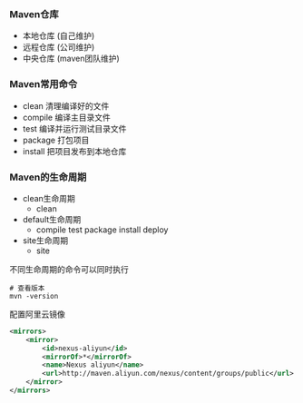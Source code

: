 ### Maven仓库

+ 本地仓库 (自己维护)
+ 远程仓库 (公司维护)
+ 中央仓库 (maven团队维护)

### Maven常用命令

+ clean 清理编译好的文件
+ compile 编译主目录文件
+ test 编译并运行测试目录文件
+ package 打包项目
+ install 把项目发布到本地仓库

### Maven的生命周期

+ clean生命周期
  + clean
+ default生命周期
  + compile test package install deploy
+ site生命周期
  + site

不同生命周期的命令可以同时执行

```shell
# 查看版本
mvn -version
```

配置阿里云镜像

```xml
<mirrors>
	<mirror>
		<id>nexus-aliyun</id>
     	<mirrorOf>*</mirrorOf>
     	<name>Nexus aliyun</name>
     	<url>http://maven.aliyun.com/nexus/content/groups/public</url>
	</mirror>
</mirrors>
```

